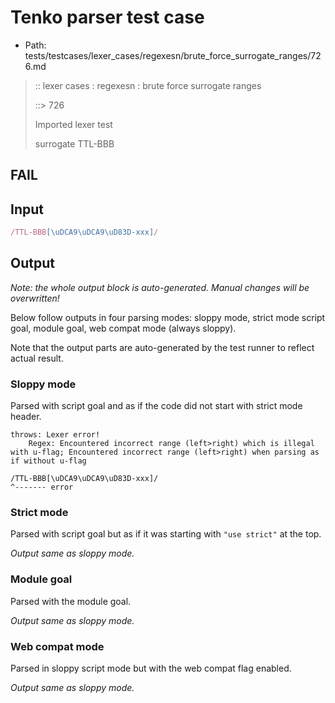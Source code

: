 # Tenko parser test case

- Path: tests/testcases/lexer_cases/regexesn/brute_force_surrogate_ranges/726.md

> :: lexer cases : regexesn : brute force surrogate ranges
>
> ::> 726
>
> Imported lexer test
>
> surrogate TTL-BBB

## FAIL

## Input

`````js
/TTL-BBB[\uDCA9\uDCA9\uD83D-xxx]/
`````

## Output

_Note: the whole output block is auto-generated. Manual changes will be overwritten!_

Below follow outputs in four parsing modes: sloppy mode, strict mode script goal, module goal, web compat mode (always sloppy).

Note that the output parts are auto-generated by the test runner to reflect actual result.

### Sloppy mode

Parsed with script goal and as if the code did not start with strict mode header.

`````
throws: Lexer error!
    Regex: Encountered incorrect range (left>right) which is illegal with u-flag; Encountered incorrect range (left>right) when parsing as if without u-flag

/TTL-BBB[\uDCA9\uDCA9\uD83D-xxx]/
^------- error
`````

### Strict mode

Parsed with script goal but as if it was starting with `"use strict"` at the top.

_Output same as sloppy mode._

### Module goal

Parsed with the module goal.

_Output same as sloppy mode._

### Web compat mode

Parsed in sloppy script mode but with the web compat flag enabled.

_Output same as sloppy mode._
